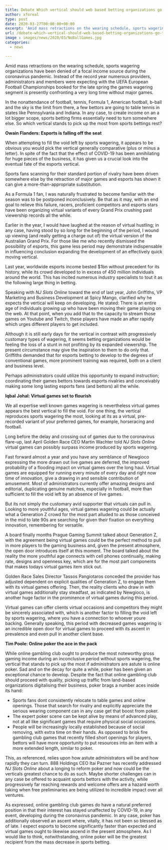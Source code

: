 ```yaml
---
title: Debate Which vertical should web based betting organizations go to without sports wagering
author: xforeal 
type: post
date: 2020-03-27T00:00:00+00:00
excerpt: 'Amid mass retractions on the wearing schedule, sports wagering organizations have been denied of a focal income source during the coronavirus pandemic '
url: /debate-which-vertical-should-web-based-betting-organizations-go-to-without-sports-wagering/
image : images/news/2020/03/NoBallGames.jpg
categories:
  - news

---
```

Amid mass retractions on the wearing schedule, sports wagering organizations have been denied of a focal income source during the coronavirus pandemic. Instead of the record year numerous providers, administrators and members were expecting with the UEFA European Football Championships booked for the late spring the games wagering segment is presently confronting a very long time without major games. 

In the nonattendance of football, tennis, Formula 1, American football, b-ball and the sky is the limit from there, a few bettors are going to table tennis in states like Pennsylvania and Indiana. In any case, to create income on an a lot bigger scope, sports betting firms essentially need to turn somewhere else. So which vertical stands to pick up the most from sports bettings rest? 

**Owain Flanders: Esports is falling off the seat** 

When attempting to fill the void left by sports wagering, it appears to be obvious you would pick the vertical generally comparative (plus or minus a letter). In spite of the fact that the effect of COVID-19 has been annihilating for huge pieces of the business, it has given us a crucial look into the eventual fate of the esports vertical. 

Sports fans scanning for their standard portion of rivalry have been driven somewhere else by the retraction of major games and esports has shown it can give a more-than-appropriate substitution. 

As a Formula 1 fan, I was naturally frustrated to become familiar with the season was to be postponed inconclusively. Be that as it may, with an end goal to relieve this failure, racers, proficient competitors and esports stars have been organizing virtual variants of every Grand Prix crushing past viewership records all the while. 

Earlier in the year, I would have laughed at the reason of virtual hustling; in any case, having stood by so long for the beginning of the period, I wound up viewing (and really getting a charge out of) the virtual version of the Australian Grand Prix. For those like me who recently dismissed the possibility of esports, this game less period may demonstrate indispensable in influencing conclusion expanding the development of an effectively quick moving vertical. 

Last year, worldwide esports income bested $1bn without precedent for its history, while its crowd developed to in excess of 450 million individuals around the world. This has incited numerous industry specialists to tout it as the following large thing in betting. 

Speaking with <em data-stringify-type="italic">NJ Slots Online </em> toward the end of last year, John Griffiths, VP Marketing and Business Development at Spicy Mango, clarified why he expects the vertical will keep on developing. He stated: There is an entire age of individuals growing up who have been moving their game playing on the web. At that point, when you add that to the capacity to stream those games on Youtube and Twitch, these players have made an after rapidly which urges different players to get included. 

Although it is still early days for the vertical in contrast with progressively customary types of wagering, it seems betting organizations would be feeling the loss of a stunt in not profiting by its expanded viewership. The present circumstance may give the inspiration to them to do only that. Griffiths demanded that for esports betting to develop to the degrees of conventional games, more prominent training was required, both on a client and business level. 

Perhaps administrators could utilize this opportunity to expand instruction; coordinating their games bettors towards esports rivalries and conceivably making some long lasting esports fans (and bettors) all the while. 

**Iqbal Johal: Virtual games set to flourish** 

We all expertise well known games wagering is nevertheless virtual games appears the best vertical to fill the void. For one thing, the vertical reproduces sports wagering the most, looking at its as a virtual, pre-recorded variant of your preferred games, for example, horseracing and football. 

Long before the delay and crossing out of games due to the coronavirus flare-up, last April Golden Race CEO Martin Wachter told <em data-stringify-type="italic">NJ Slots Online </em> virtual games can possibly surpass income produced by sports wagering. 

Fast forward almost a year and you have any semblance of Newgioco expressing the more drawn out live games are deferred, the improved probability of a flooding impact on virtual games over the long haul. Virtual games are equipped for running every minute of every day and right now time of innovation, give a drawing in and sensible contribution of amusement. Most of administrators currently offer amazing designs and editorial, duplicating genuine matches, especially in football, more than sufficient to fill the void left by an absence of live games. 

But its not simply the customary avid supporter that virtuals can pull in. Looking to more youthful ages, virtual games wagering could be actually what a Generation Z crowd for the most part alluded to as those conceived in the mid to late 90s are searching for given their fixation on everything innovation, remembering for versatile. 

A board finally months Prague Gaming Summit talked about Generation Z, with the agreement being virtual games could be the perfect method to pull in more players to the gaming business and, given the present atmosphere, the open door introduces itself at this moment. The board talked about the reality the more youthful age connects with cell phones continually, making rate, designs and openness key, which are for the most part components that makes todays virtual games item stick out. 

Golden Race Sales Director Tassos Pangiotaros conceded the provider has adjusted dependent on explicit qualities of Generation Z, to engage them with its virtual games offering. Then, the reality clients who draw in with virtual games additionally stay steadfast, as indicated by Newgioco, is another huge factor in the prominence of virtual games during this period. 

Virtual games can offer clients virtual occasions and competitors they might be sincerely associated with, which is another factor to filling the void left by sports wagering, where you have a connection to whoever youre backing. Generally speaking, this period with decreased games wagering is an incredible open door for virtual games to proceed with its ascent in prevalence and even pull in another client base. 

**Tim Poole: Online poker the ace in the pack** 

While online gambling club ought to produce the most noteworthy gross gaming income during an inconclusive period without sports wagering, the vertical that stands to pick up the most if administrators are astute is online poker. Sad and on the decay for quite a while, poker has been given an exceptional chance to develop. Despite the fact that online gambling club should proceed with quality, picking up traffic from land-based organizations digitalising their business, poker brags a number aces inside its hand: 

  * Sports fans dont consistently relocate to table games and online openings. Those that search for rivalry and explicitly appreciate the serious wearing component can in any case get that boost from poker. 
  * The expert poker scene can be kept alive by means of advanced play, not at all like significant games that require physical social occasions. 
  * People will be increasingly locally established because of social removing, with extra time on their hands. As opposed to brisk fire gambling club games that recently filled short openings for players, bettors will have more opportunity to put resources into an item with a more extended length, similar to poker. 

This, as referenced, relies upon how astute administrators will be and how rapidly they can turn. 888 Holdings CEO Itai Pazner has recently addressed _NJ Slots Online_ about a longing to reform poker and now could be the verticals greatest chance to do as such. Maybe shorter challenges can in any case be offered to acquaint sports bettors with the activity, while progressively far reaching rewards and welcome offers are a hazard worth taking when free preliminaries are being utilized to incredible impact over all ventures. 

As expressed, online gambling club games do have a natural preferred position in that their interest has stayed unaffected by COVID-19, in any event, developing during the coronavirus pandemic. In any case, poker has additionally observed an ascent where, vitally, it has not been so blessed as of late. I expect esports to become significantly faster than expected and virtual games ought to likewise ascend in the present atmosphere. As I would like to think, notwithstanding, online poker will be the greatest recipient from the mass decrease in sports betting.